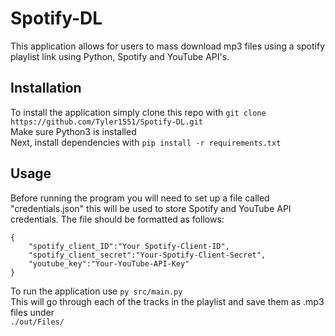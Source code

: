 # Spotify-DL
This application allows for users to mass download mp3 files using a spotify playlist link using Python, Spotify and YouTube API's.

## Installation
To install the application simply clone this repo with `git clone https://github.com/Tyler1551/Spotify-DL.git`  
Make sure Python3 is installed  
Next, install dependencies with `pip install -r requirements.txt`

## Usage
Before running the program you will need to set up a file called "credentials.json" this will be used to store Spotify and YouTube API credentials. The file should be formatted as follows:  
```
{
    "spotify_client_ID":"Your Spotify-Client-ID",
    "spotify_client_secret":"Your-Spotify-Client-Secret",
    "youtube_key":"Your-YouTube-API-Key"
}
```

To run the application use `py src/main.py`  
This will go through each of the tracks in the playlist and save them as .mp3 files under  
`./out/Files/`
